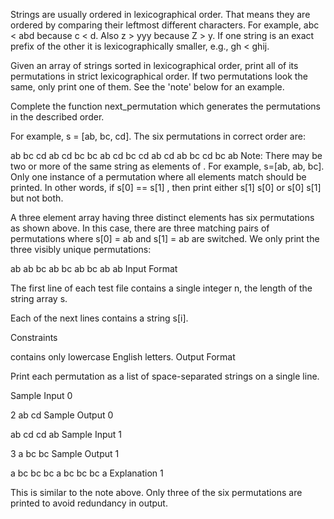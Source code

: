 Strings are usually ordered in lexicographical order. That means they are ordered by comparing their leftmost different characters. For example, abc < abd because c < d. Also z > yyy  because Z > y. If one string is an exact prefix of the other it is lexicographically smaller, e.g., gh < ghij.

Given an array of strings sorted in lexicographical order, print all of its permutations in strict lexicographical order. If two permutations look the same, only print one of them. See the 'note' below for an example.

Complete the function next_permutation which generates the permutations in the described order.

For example, s = [ab, bc, cd]. The six permutations in correct order are:

ab bc cd
ab cd bc
bc ab cd
bc cd ab
cd ab bc
cd bc ab
Note: There may be two or more of the same string as elements of .
For example, s=[ab, ab, bc]. Only one instance of a permutation where all elements match should be printed. In other words, if s[0] == s[1] , then print either s[1] s[0] or s[0] s[1] but not both.

A three element array having three distinct elements has six permutations as shown above. In this case, there are three matching pairs of permutations where s[0] = ab and s[1] = ab are switched. We only print the three visibly unique permutations:

ab ab bc
ab bc ab
bc ab ab
Input Format

The first line of each test file contains a single integer n, the length of the string array s.

Each of the next  lines contains a string s[i].

Constraints

 contains only lowercase English letters.
Output Format

Print each permutation as a list of space-separated strings on a single line.

Sample Input 0

2
ab
cd
Sample Output 0

ab cd
cd ab
Sample Input 1

3
a
bc
bc
Sample Output 1

a bc bc
bc a bc
bc bc a
Explanation 1

This is similar to the note above. Only three of the six permutations are printed to avoid redundancy in output.

